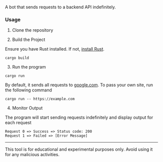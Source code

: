 A bot that sends requests to a backend API indefinitely.

### Usage

1. Clone the repository

2. Build the Project

Ensure you have Rust installed. If not, <a href="https://www.rust-lang.org/tools/install">install Rust</a>.
```
cargo build
```

3. Run the program
```
cargo run
```
By default, it sends all requests to  <a href="https://google.com">google.com</a>. To pass your own site, run the following command
```
cargo run -- https://example.com
```
4. Monitor Output

The program will start sending requests indefinitely and display output for each request
```
Request 0 => Success => Status code: 200
Request 1 => Failed => [Error Message]
```
---
This tool is for educational and experimental purposes only. Avoid using it for any malicious activities.
